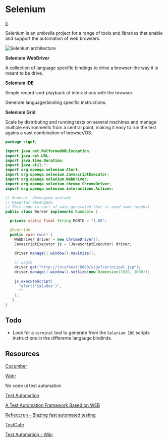 # Selenium
[Ir](https://www.selenium.dev/)

Selenium is an umbrella project for a range of tools and libraries that enable and support the automation of web browsers.


![Selenium architecture](https://miro.medium.com/max/1400/1*hf65kALZSBnqFWmUlxUSxQ.png)

**Selenium WebDriver**

A collection of language specific bindings to drive a browser-the way it is meant to be drive.

**Selenium IDE**

Simple record-and-playback of interactions with the browser.

Generate language/binding specific  instructions.

**Selenium Grid**

Scale by distributing and running tests on several machines and manage multiple environments from a central point, making it easy to run the test agains a vast combination of browser/OS.

```java
package sigef;

import java.net.MalformedURLException;
import java.net.URL;
import java.time.Duration;
import java.util.*;
import org.openqa.selenium.Alert;
import org.openqa.selenium.JavascriptExecutor;
import org.openqa.selenium.WebDriver;
import org.openqa.selenium.chrome.ChromeDriver;
import org.openqa.selenium.interactions.Actions;

// Generar  devengado anulado
// Reportar devengado
// This code is sort of auto-generated (but it need some tweeks)
public class Worker implements Runnable {

  private static final String MONTO = "1.00";

  @Override
  public void run() {
    WebDriver driver = new ChromeDriver();
    JavascriptExecutor js = (JavascriptExecutor) driver;
    
    driver.manage().window().maximize();

    // Login
    driver.get("http://localhost:8080/sigef/principal.jsp");
    driver.manage().window().setSize(new Dimension(1920, 1080));
    
    js.executeScript(
      "alert('Saludos')",
      ""
    );
   }
}
```

## Todo

- Look for a `terminal` tool to generate from the `Selenium IDE` scripts instructions in the differente langauge bindinds.

## Resources

[Cucumber](https://cucumber.io/)

[Watir](http://watir.com/)

No code ui  test automation

[Test Automation](https://ieeexplore.ieee.org/abstract/document/6401116)

[A Test Automation Framework Based on WEB](https://ieeexplore.ieee.org/abstract/document/6211171)

[Reflect.run - Blazing fast automated testing](https://reflect.run/)

[TestCafe](https://reflect.run/)

[Test Automation - Wiki](https://en.wikipedia.org/wiki/Test_automation)
